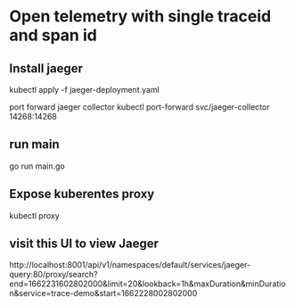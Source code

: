 # Open telemetry with single traceid and span id

## Install jaeger

kubectl apply -f jaeger-deployment.yaml

port forward jaeger collector
kubectl port-forward svc/jaeger-collector  14268:14268

## run main

go run main.go

## Expose kuberentes proxy
kubectl proxy

## visit this UI to view Jaeger
http://localhost:8001/api/v1/namespaces/default/services/jaeger-query:80/proxy/search?end=1662231602802000&limit=20&lookback=1h&maxDuration&minDuration&service=trace-demo&start=1662228002802000
